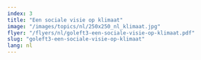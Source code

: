 ```yaml
---
index: 3
title: "Een sociale visie op klimaat"
image: "/images/topics/nl/250x250_nl_klimaat.jpg"
flyer: "/flyers/nl/goleft3-een-sociale-visie-op-klimaat.pdf"
slug: "goleft3-een-sociale-visie-op-klimaat"
lang: nl
---
```

